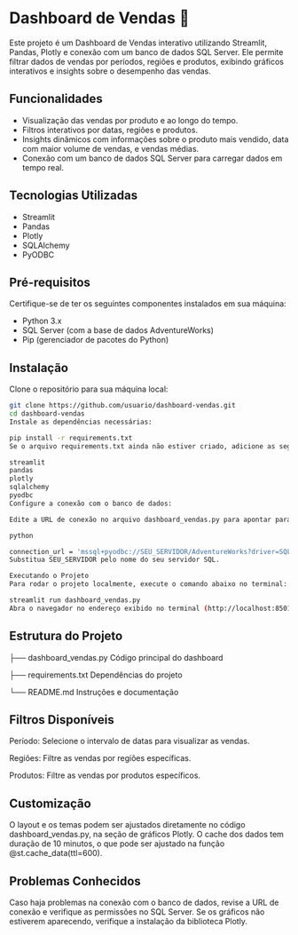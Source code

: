 # Dashboard de Vendas 🛒

Este projeto é um Dashboard de Vendas interativo utilizando Streamlit, Pandas, Plotly e conexão com um banco de dados SQL Server. Ele permite filtrar dados de vendas por períodos, regiões e produtos, exibindo gráficos interativos e insights sobre o desempenho das vendas.

## Funcionalidades

- Visualização das vendas por produto e ao longo do tempo.
- Filtros interativos por datas, regiões e produtos.
- Insights dinâmicos com informações sobre o produto mais vendido, data com maior volume de vendas, e vendas médias.
- Conexão com um banco de dados SQL Server para carregar dados em tempo real.

## Tecnologias Utilizadas

- Streamlit
- Pandas
- Plotly
- SQLAlchemy
- PyODBC

## Pré-requisitos

Certifique-se de ter os seguintes componentes instalados em sua máquina:

- Python 3.x
- SQL Server (com a base de dados AdventureWorks)
- Pip (gerenciador de pacotes do Python)

## Instalação

Clone o repositório para sua máquina local:

```bash
git clone https://github.com/usuario/dashboard-vendas.git
cd dashboard-vendas
Instale as dependências necessárias:

pip install -r requirements.txt
Se o arquivo requirements.txt ainda não estiver criado, adicione as seguintes linhas ao arquivo:

streamlit
pandas
plotly
sqlalchemy
pyodbc
Configure a conexão com o banco de dados:

Edite a URL de conexão no arquivo dashboard_vendas.py para apontar para o seu servidor SQL e banco de dados:

python

connection_url = 'mssql+pyodbc://SEU_SERVIDOR/AdventureWorks?driver=SQL+Server&trusted_connection=yes'
Substitua SEU_SERVIDOR pelo nome do seu servidor SQL.

Executando o Projeto
Para rodar o projeto localmente, execute o comando abaixo no terminal:

streamlit run dashboard_vendas.py
Abra o navegador no endereço exibido no terminal (http://localhost:8501) para acessar o Dashboard de Vendas.

```

## Estrutura do Projeto

├── dashboard_vendas.py    Código principal do dashboard

├── requirements.txt       Dependências do projeto

└── README.md              Instruções e documentação

## Filtros Disponíveis
Período: Selecione o intervalo de datas para visualizar as vendas.

Regiões: Filtre as vendas por regiões específicas.

Produtos: Filtre as vendas por produtos específicos.

## Customização
O layout e os temas podem ser ajustados diretamente no código dashboard_vendas.py, na seção de gráficos Plotly. O cache dos dados tem duração de 10 minutos, o que pode ser ajustado na função @st.cache_data(ttl=600).

## Problemas Conhecidos
Caso haja problemas na conexão com o banco de dados, revise a URL de conexão e verifique as permissões no SQL Server.
Se os gráficos não estiverem aparecendo, verifique a instalação da biblioteca Plotly.
